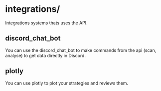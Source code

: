 # integrations/

Integrations systems thats uses the API.

## discord_chat_bot

You can use the discord_chat_bot to make commands from the api (scan, analyse) to get data directly in Discord.

## plotly

You can use plotly to plot your strategies and reviews them.
